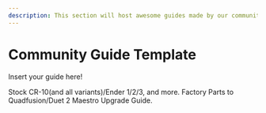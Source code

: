 ```yaml
---
description: This section will host awesome guides made by our community.
---
```


# Community Guide Template

Insert your guide here!

Stock CR-10(and all variants)/Ender 1/2/3, and more.  Factory Parts to Quadfusion/Duet 2 Maestro Upgrade Guide.
